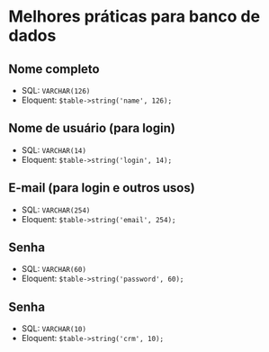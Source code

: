 # Melhores práticas para banco de dados
## Nome completo
* SQL: ``VARCHAR(126)``
* Eloquent: ``$table->string('name', 126);``

## Nome de usuário (para login)
* SQL: ``VARCHAR(14)``
* Eloquent: ``$table->string('login', 14);``

## E-mail (para login e outros usos)
* SQL: ``VARCHAR(254)``
* Eloquent: ``$table->string('email', 254);``

## Senha
* SQL: ``VARCHAR(60)``
* Eloquent: ``$table->string('password', 60);``

## Senha

* SQL: ``VARCHAR(10)``
* Eloquent: ``$table->string('crm', 10);``
